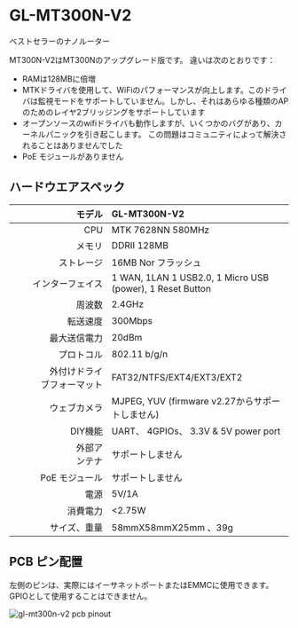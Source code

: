 # 	GL-MT300N-V2

ベストセラーのナノルーター

MT300N-V2はMT300Nのアップグレード版です。 違いは次のとおりです：

* RAMは128MBに倍増
* MTKドライバを使用して、WiFiのパフォーマンスが向上します。このドライバは監視モードをサポートしていません。しかし、それはあらゆる種類のAPのためのレイヤ2ブリッジングをサポートしています
* オープンソースのwifiドライバも動作しますが、いくつかのバグがあり、カーネルパニックを引き起こします。 この問題はコミュニティによって解決されることはありませんでした
* PoE モジュールがありません



##  ハードウエアスペック

|                         モデル | GL-MT300N-V2                                              |
| ----------------------------: | :-------------------------------------------------------- |
|                           CPU | MTK 7628NN 580MHz                                         |
|                        メモリ | DDRII 128MB                                                |
|        　            ストレージ | 16MB Nor フラッシュ                                       |
|               インターフェイス | 1 WAN, 1LAN 1 USB2.0, 1 Micro USB (power), 1 Reset Button  |
|                     　周波数　 | 2.4GHz                                                    |
|             　　　　　転送速度 | 300Mbps                                                    |
|                　 最大送信電力 | 20dBm                                                      |
|                      プロトコル | 802.11 b/g/n                                             |
|　　　 外付けドライブフォーマット | FAT32/NTFS/EXT4/EXT3/EXT2                                 |
|                　　ウェブカメラ | MJPEG, YUV (firmware v2.27からサポートしません)            |
|                  　　　DIY機能 | UART、 4GPIOs、 3.3V & 5V power port                        |
|      　　　　　　　外部アンテナ | サポートしません                                            |
|            　　　PoE モジュール | サポートしません                                           |
|                   　　　　電源 | 5V/1A                                                     |
|             　　　　　消費電力 | <2.75W                                                     |
|             　　　サイズ、重量 | 58mmX58mmX25mm 、39g                                       |



## PCB ピン配置

左側のピンは、実際にはイーサネットポートまたはEMMCに使用できます。 GPIOとして使用することはできません。

![gl-mt300n-v2 pcb pinout](https://static.gl-inet.com/docs/en/2.x/hardware/mt300n-v2/src/GL-MT300N-V2_PINOUT-1.jpg)

   








